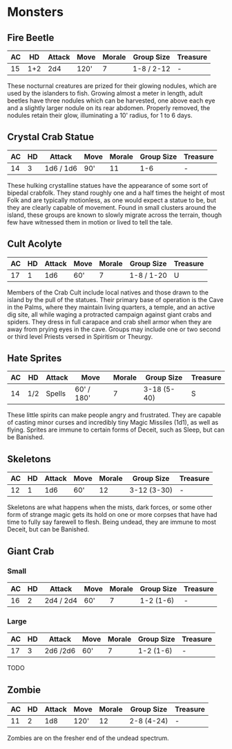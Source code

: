 # Monsters

## Fire Beetle

| AC   | HD   | Attack | Move | Morale | Group Size | Treasure |
| ---- | ---- | ------ | ---- | ------ | ---------- | -------- |
| 15   | 1+2  | 2d4    | 120' | 7      | 1-8 / 2-12 | -        |

These nocturnal creatures are prized for their glowing nodules, which are used by the islanders to fish. Growing almost a meter in length, adult beetles have three nodules which can be harvested, one above each eye and a slightly larger nodule on its rear abdomen. Properly removed, the nodules retain their glow, illuminating a 10' radius, for 1 to 6 days.

## Crystal Crab Statue

| AC   | HD   | Attack    | Move | Morale | Group Size | Treasure |
| ---- | ---- | --------- | ---- | ------ | ---------- | -------- |
| 14   | 3    | 1d6 / 1d6 | 90'  | 11     | 1-6        | -        |

These hulking crystalline statues have the appearance of some sort of bipedal crabfolk. They stand roughly one and a half times the height of most Folk and are typically motionless, as one would expect a statue to be, but they are clearly capable of movement. Found in small clusters around the island, these groups are known to slowly migrate across the terrain, though few have witnessed them in motion or lived to tell the tale.

## Cult Acolyte

| AC   | HD   | Attack | Move | Morale | Group Size | Treasure |
| ---- | ---- | ------ | ---- | ------ | ---------- | -------- |
| 17   | 1    | 1d6    | 60'  | 7      | 1-8 / 1-20 | U        |

Members of the Crab Cult include local natives and those drawn to the island by the pull of the statues. Their primary base of operation is the Cave in the Palms, where they maintain living quarters, a temple, and an active dig site, all while waging a protracted campaign against giant crabs and spiders. They dress in full carapace and crab shell armor when they are away from prying eyes in the cave. Groups may include one or two second or third level Priests versed in Spiritism or Theurgy.

## Hate Sprites

| AC   | HD   | Attack | Move       | Morale | Group Size  | Treasure |
| ---- | ---- | ------ | ---------- | ------ | ----------- | -------- |
| 14   | 1/2  | Spells | 60' / 180' | 7      | 3-18 (5-40) | S        |

These little spirits can make people angry and frustrated. They are capable of casting minor curses and incredibly tiny Magic Missiles (1d1), as well as flying. Sprites are immune to certain forms of Deceit, such as Sleep, but can be Banished.

## Skeletons

| AC   | HD   | Attack | Move | Morale | Group Size  | Treasure |
| ---- | ---- | ------ | ---- | ------ | ----------- | -------- |
| 12   | 1    | 1d6    | 60'  | 12     | 3-12 (3-30) | -        |

Skeletons are what happens when the mists, dark forces, or some other form of strange magic gets its hold on one or more corpses that have had time to fully say farewell to flesh. Being undead, they are immune to most Deceit, but can be Banished.

## Giant Crab

### Small

| AC   | HD   | Attack    | Move | Morale | Group Size | Treasure |
| ---- | ---- | --------- | ---- | ------ | ---------- | -------- |
| 16   | 2    | 2d4 / 2d4 | 60'  | 7      | 1-2 (1-6)  | -        |

### Large

| AC   | HD   | Attack   | Move | Morale | Group Size | Treasure |
| ---- | ---- | -------- | ---- | ------ | ---------- | -------- |
| 17   | 3    | 2d6 /2d6 | 60'  | 7      | 1-2 (1-6)  | -        |

TODO

## Zombie

| AC   | HD   | Attack | Move | Morale | Group Size | Treasure |
| ---- | ---- | ------ | ---- | ------ | ---------- | -------- |
| 11   | 2    | 1d8    | 120' | 12     | 2-8 (4-24) | -        |

Zombies are on the fresher end of the undead spectrum.
